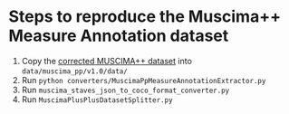 # Steps to reproduce the Muscima++ Measure Annotation dataset

1. Copy the [corrected MUSCIMA++ dataset](https://github.com/OMR-Research/muscima-pp/commit/bf9dc5e7c769751db8684aba0dea955105f77e3b) into `data/muscima_pp/v1.0/data/`
2. Run `python converters/MuscimaPpMeasureAnnotationExtractor.py`
3. Run `muscima_staves_json_to_coco_format_converter.py`
4. Run `MuscimaPlusPlusDatasetSplitter.py`